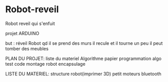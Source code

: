 # Robot-reveil
Robot reveil qui s'enfuit



projet ARDUINO


but : réveil
Robot qd il se prend des murs il recule et il tourne un peu 
il peut tomber des meubles






PLAN DU PROJET:
liste du materiel
Algorithme papier 
programmation algo
test code
montage 
robot
encapsulage





LISTE DU MATERIEL:
structure robot(imprimer 3D)
petit moteurs
bluetooth

